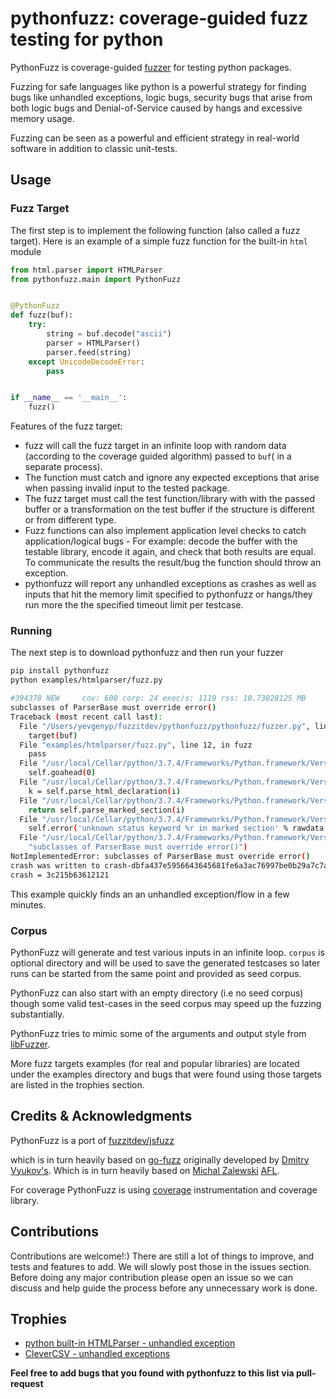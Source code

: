 # pythonfuzz: coverage-guided fuzz testing for python

PythonFuzz is coverage-guided [fuzzer](https://developer.mozilla.org/en-US/docs/Glossary/Fuzzing) for testing python packages.

Fuzzing for safe languages like python is a powerful strategy for finding bugs like unhandled exceptions, logic bugs,
security bugs that arise from both logic bugs and Denial-of-Service caused by hangs and excessive memory usage.

Fuzzing can be seen as a powerful and efficient strategy in real-world software in addition to classic unit-tests.

## Usage

### Fuzz Target

The first step is to implement the following function (also called a fuzz
target). Here is an example of a simple fuzz function for the built-in `html` module

```python
from html.parser import HTMLParser
from pythonfuzz.main import PythonFuzz


@PythonFuzz
def fuzz(buf):
    try:
        string = buf.decode("ascii")
        parser = HTMLParser()
        parser.feed(string)
    except UnicodeDecodeError:
        pass


if __name__ == '__main__':
    fuzz()
```

Features of the fuzz target:

* fuzz will call the fuzz target in an infinite loop with random data (according to the coverage guided algorithm) passed to `buf`( in a separate process).
* The function must catch and ignore any expected exceptions that arise when passing invalid input to the tested package.
* The fuzz target must call the test function/library with with the passed buffer or a transformation on the test buffer 
if the structure is different or from different type.
* Fuzz functions can also implement application level checks to catch application/logical bugs - For example: 
decode the buffer with the testable library, encode it again, and check that both results are equal. To communicate the results
the result/bug the function should throw an exception.
* pythonfuzz will report any unhandled exceptions as crashes as well as inputs that hit the memory limit specified to pythonfuzz
or hangs/they run more the the specified timeout limit per testcase.


### Running

The next step is to download pythonfuzz and then run your fuzzer

```bash
pip install pythonfuzz
python examples/htmlparser/fuzz.py

#394378 NEW     cov: 608 corp: 24 exec/s: 1119 rss: 10.73828125 MB
subclasses of ParserBase must override error()
Traceback (most recent call last):
  File "/Users/yevgenyp/fuzzitdev/pythonfuzz/pythonfuzz/fuzzer.py", line 21, in worker
    target(buf)
  File "examples/htmlparser/fuzz.py", line 12, in fuzz
    pass
  File "/usr/local/Cellar/python/3.7.4/Frameworks/Python.framework/Versions/3.7/lib/python3.7/html/parser.py", line 111, in feed
    self.goahead(0)
  File "/usr/local/Cellar/python/3.7.4/Frameworks/Python.framework/Versions/3.7/lib/python3.7/html/parser.py", line 179, in goahead
    k = self.parse_html_declaration(i)
  File "/usr/local/Cellar/python/3.7.4/Frameworks/Python.framework/Versions/3.7/lib/python3.7/html/parser.py", line 264, in parse_html_declaration
    return self.parse_marked_section(i)
  File "/usr/local/Cellar/python/3.7.4/Frameworks/Python.framework/Versions/3.7/lib/python3.7/_markupbase.py", line 159, in parse_marked_section
    self.error('unknown status keyword %r in marked section' % rawdata[i+3:j])
  File "/usr/local/Cellar/python/3.7.4/Frameworks/Python.framework/Versions/3.7/lib/python3.7/_markupbase.py", line 34, in error
    "subclasses of ParserBase must override error()")
NotImplementedError: subclasses of ParserBase must override error()
crash was written to crash-dbfa437e5956643645681fe6a3ac76997be0b29a7c7af82d88c8c390f379502d
crash = 3c215b63612121
```

This example quickly finds an an unhandled exception/flow in a few minutes.

### Corpus

PythonFuzz will generate and test various inputs in an infinite loop. `corpus` is optional directory and will be used to
save the generated testcases so later runs can be started from the same point and provided as seed corpus.

PythonFuzz can also start with an empty directory (i.e no seed corpus) though some valid test-cases in the seed corpus
may speed up the fuzzing substantially.  

PythonFuzz tries to mimic some of the arguments and output style from [libFuzzer](https://llvm.org/docs/LibFuzzer.html).

More fuzz targets examples (for real and popular libraries) are located under the examples directory and
bugs that were found using those targets are listed in the trophies section.

## Credits & Acknowledgments

PythonFuzz is a port of [fuzzitdev/jsfuzz](https://github.com/fuzzitdev/jsfuzz)

which is in turn heavily based on [go-fuzz](https://github.com/dvyukov/go-fuzz) originally developed by [Dmitry Vyukov's](https://twitter.com/dvyukov).
Which is in turn heavily based on [Michal Zalewski](https://twitter.com/lcamtuf) [AFL](http://lcamtuf.coredump.cx/afl/).

For coverage PythonFuzz is using [coverage](https://coverage.readthedocs.io/en/v4.5.x/) instrumentation and coverage library. 

## Contributions

Contributions are welcome!:) There are still a lot of things to improve, and tests and features to add. We will slowly post those in the
issues section. Before doing any major contribution please open an issue so we can discuss and help guide the process before
any unnecessary work is done.


## Trophies

* [python built-in HTMLParser - unhandled exception](https://bugs.python.org/msg355287)
* [CleverCSV - unhandled exceptions](https://github.com/alan-turing-institute/CleverCSV/issues/7)

**Feel free to add bugs that you found with pythonfuzz to this list via pull-request**
